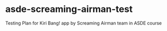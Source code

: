# asde-screaming-airman-test
Testing Plan for Kiri Bang! app by Screaming Airman team in ASDE course

